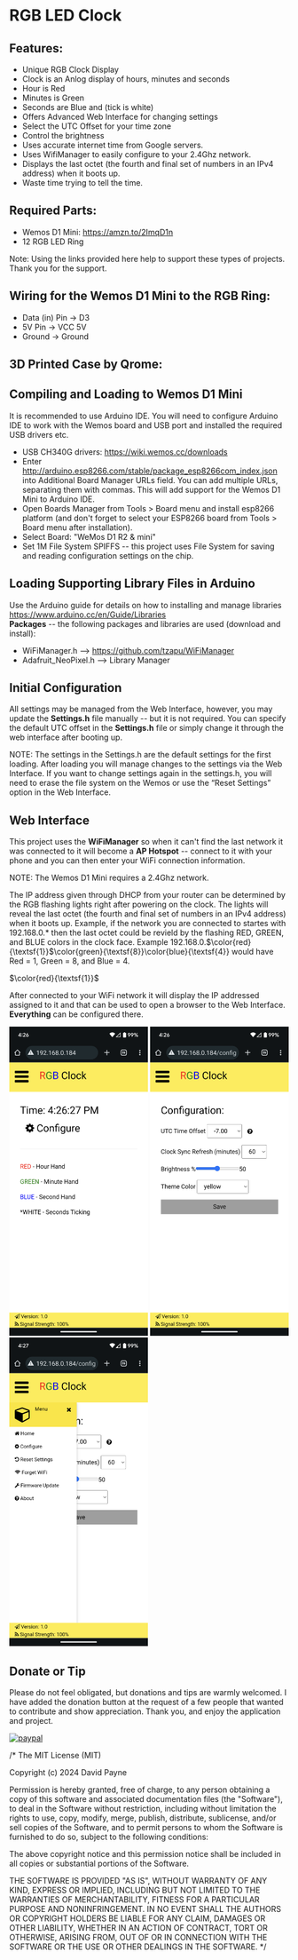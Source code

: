 # RGB LED Clock 

## Features:
* Unique RGB Clock Display
* Clock is an Anlog display of hours, minutes and seconds
* Hour is Red
* Minutes is Green
* Seconds are Blue and (tick is white)
* Offers Advanced Web Interface for changing settings
* Select the UTC Offset for your time zone
* Control the brightness
* Uses accurate internet time from Google servers.
* Uses WifiManager to easily configure to your 2.4Ghz network.
* Displays the last octet (the fourth and final set of numbers in an IPv4 address) when it boots up.
* Waste time trying to tell the time.

## Required Parts:
* Wemos D1 Mini: https://amzn.to/2ImqD1n
* 12 RGB LED Ring 

Note: Using the links provided here help to support these types of projects. Thank you for the support.  

## Wiring for the Wemos D1 Mini to the RGB Ring:
* Data (in) Pin -> D3  
* 5V Pin -> VCC 5V 
* Ground -> Ground


## 3D Printed Case by Qrome:  

## Compiling and Loading to Wemos D1 Mini
It is recommended to use Arduino IDE.  You will need to configure Arduino IDE to work with the Wemos board and USB port and installed the required USB drivers etc.  
* USB CH340G drivers:  https://wiki.wemos.cc/downloads
* Enter http://arduino.esp8266.com/stable/package_esp8266com_index.json into Additional Board Manager URLs field. You can add multiple URLs, separating them with commas.  This will add support for the Wemos D1 Mini to Arduino IDE.
* Open Boards Manager from Tools > Board menu and install esp8266 platform (and don't forget to select your ESP8266 board from Tools > Board menu after installation).
* Select Board:  "WeMos D1 R2 & mini"
* Set 1M File System SPIFFS -- this project uses File System for saving and reading configuration settings on the chip.

## Loading Supporting Library Files in Arduino
Use the Arduino guide for details on how to installing and manage libraries https://www.arduino.cc/en/Guide/Libraries  
**Packages** -- the following packages and libraries are used (download and install):  
* WiFiManager.h --> https://github.com/tzapu/WiFiManager  
* Adafruit_NeoPixel.h --> Library Manager

## Initial Configuration
All settings may be managed from the Web Interface, however, you may update the **Settings.h** file manually -- but it is not required.   You can specify the default UTC offset in the **Settings.h** file or simply change it through the web interface after booting up.  

NOTE: The settings in the Settings.h are the default settings for the first loading. After loading you will manage changes to the settings via the Web Interface. If you want to change settings again in the settings.h, you will need to erase the file system on the Wemos or use the “Reset Settings” option in the Web Interface.  

## Web Interface
This project uses the **WiFiManager** so when it can't find the last network it was connected to 
it will become a **AP Hotspot** -- connect to it with your phone and you can then enter your WiFi connection information.  

NOTE: The Wemos D1 Mini requires a 2.4Ghz network.  

The IP address given through DHCP from your router can be determined by the RGB flashing lights right after powering on the clock.  The lights will reveal the last octet (the fourth and final set of numbers in an IPv4 address) when it boots up.  Example, if the network you are connected to startes with 192.168.0.&ast; then the last octet could be revield by the flashing RED, GREEN, and BLUE colors in the clock face.  Example 192.168.0.$\color{red}{\textsf{1}}$\color{green}{\textsf{8}}\color{blue}{\textsf{4}} would have Red = 1, Green = 8, and Blue = 4.  

$\color{red}{\textsf{1}}$

After connected to your WiFi network it will display the IP addressed assigned to it and that can be 
used to open a browser to the Web Interface.  **Everything** can be configured there.

<img src="images/screen1.png" alt="image" style="width:250px;height:auto;"> <img src="images/screen2.png" alt="image" style="width:250px;height:auto;"> <img src="images/screen3.png" alt="image" style="width:250px;height:auto;">

## Donate or Tip
Please do not feel obligated, but donations and tips are warmly welcomed.  I have added the donation button at the request of a few people that wanted to contribute and show appreciation.  Thank you, and enjoy the application and project.  

[![paypal](https://www.paypalobjects.com/en_US/i/btn/btn_donateCC_LG.gif)](https://www.paypal.com/cgi-bin/webscr?cmd=_s-xclick&hosted_button_id=6VPMTLASLSKWE)



/* The MIT License (MIT)

Copyright (c) 2024 David Payne

Permission is hereby granted, free of charge, to any person obtaining a copy
of this software and associated documentation files (the "Software"), to deal
in the Software without restriction, including without limitation the rights
to use, copy, modify, merge, publish, distribute, sublicense, and/or sell
copies of the Software, and to permit persons to whom the Software is
furnished to do so, subject to the following conditions:

The above copyright notice and this permission notice shall be included in all
copies or substantial portions of the Software.

THE SOFTWARE IS PROVIDED "AS IS", WITHOUT WARRANTY OF ANY KIND, EXPRESS OR
IMPLIED, INCLUDING BUT NOT LIMITED TO THE WARRANTIES OF MERCHANTABILITY,
FITNESS FOR A PARTICULAR PURPOSE AND NONINFRINGEMENT. IN NO EVENT SHALL THE
AUTHORS OR COPYRIGHT HOLDERS BE LIABLE FOR ANY CLAIM, DAMAGES OR OTHER
LIABILITY, WHETHER IN AN ACTION OF CONTRACT, TORT OR OTHERWISE, ARISING FROM,
OUT OF OR IN CONNECTION WITH THE SOFTWARE OR THE USE OR OTHER DEALINGS IN THE
SOFTWARE.
*/
